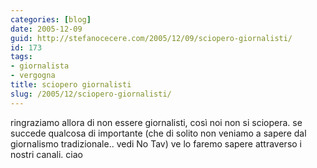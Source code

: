 ```yaml
---
categories: [blog]
date: 2005-12-09
guid: http://stefanocecere.com/2005/12/09/sciopero-giornalisti/
id: 173
tags:
- giornalista
- vergogna
title: sciopero giornalisti
slug: /2005/12/sciopero-giornalisti/
---
```


ringraziamo allora di non essere giornalisti, così noi non si sciopera. se succede qualcosa di importante (che di solito non veniamo a sapere dal giornalismo tradizionale.. vedi No Tav) ve lo faremo sapere attraverso i nostri canali. ciao